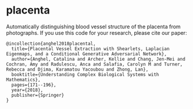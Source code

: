 # placenta
Automatically distinguishing blood vessel structure of the placenta from photographs.  If you use this code for your research, please cite our paper:

```
@incollection{anghel2018placental,
  title={Placental Vessel Extraction with Shearlets, Laplacian Eigenmaps, and a Conditional Generative Adversarial Network},
  author={Anghel, Catalina and Archer, Kellie and Chang, Jen-Mei and Cochran, Amy and Radulescu, Anca and Salafia, Carolyn M and Turner, Rebecca and Djima, Karamatou Yacoubou and Zhong, Lan},
  booktitle={Understanding Complex Biological Systems with Mathematics},
  pages={171--196},
  year={2018},
  publisher={Springer}
}
```
